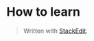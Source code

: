 

# How to learn
> Written with [StackEdit](https://stackedit.io/).
<!--stackedit_data:
eyJoaXN0b3J5IjpbNzY3MDkyNTM2XX0=
-->